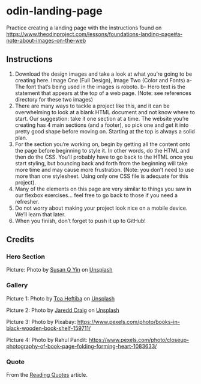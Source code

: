 # odin-landing-page
 Practice creating a landing page with the instructions found on https://www.theodinproject.com/lessons/foundations-landing-page#a-note-about-images-on-the-web

## Instructions

1. Download the design images and take a look at what you’re going to be creating here. Image One (Full Design), Image Two (Color and Fonts)
    a- The font that’s being used in the images is roboto.
    b- Hero text is the statement that appears at the top of a web page.
    (Note: see references directory for these two images)
2. There are many ways to tackle a project like this, and it can be overwhelming to look at a blank HTML document and not know where to start. Our suggestion: take it one section at a time. The website you’re creating has 4 main sections (and a footer), so pick one and get it into pretty good shape before moving on. Starting at the top is always a solid plan.
3. For the section you’re working on, begin by getting all the content onto the page before beginning to style it. In other words, do the HTML and then do the CSS. You’ll probably have to go back to the HTML once you start styling, but bouncing back and forth from the beginning will take more time and may cause more frustration. (Note: you don’t need to use more than one stylesheet. Using only one CSS file is adequate for this project).
4. Many of the elements on this page are very similar to things you saw in our flexbox exercises… feel free to go back to those if you need a refresher.
5. Do not worry about making your project look nice on a mobile device. We’ll learn that later.
6. When you finish, don’t forget to push it up to GitHub!

## Credits

### Hero Section
Picture: Photo by <a href="https://unsplash.com/@syinq?utm_content=creditCopyText&utm_medium=referral&utm_source=unsplash">Susan Q Yin</a> on <a href="https://unsplash.com/photos/books-on-brown-wooden-shelf-2JIvboGLeho?utm_content=creditCopyText&utm_medium=referral&utm_source=unsplash">Unsplash</a>
  

### Gallery

Picture 1: Photo by <a href="https://unsplash.com/@heftiba?utm_content=creditCopyText&utm_medium=referral&utm_source=unsplash">Toa Heftiba</a> on <a href="https://unsplash.com/photos/brown-wooden-framed-candle-holder-on-top-of-books-ip9R11FMbV8?utm_content=creditCopyText&utm_medium=referral&utm_source=unsplash">Unsplash</a>

Picture 2: Photo by <a href="https://unsplash.com/@jaredd?utm_content=creditCopyText&utm_medium=referral&utm_source=unsplash">Jaredd Craig</a> on <a href="https://unsplash.com/photos/view-of-floating-open-book-from-stacked-books-in-library-HH4WBGNyltc?utm_content=creditCopyText&utm_medium=referral&utm_source=unsplash">Unsplash</a>

Picture 3: Photo by Pixabay: https://www.pexels.com/photo/books-in-black-wooden-book-shelf-159711/

Picture 4: Photo by Rahul Pandit: https://www.pexels.com/photo/closeup-photography-of-book-page-folding-forming-heart-1083633/

### Quote
From the <a href="https://www.southernliving.com/reading-quotes-7481180">Reading Quotes</a> article.